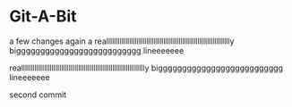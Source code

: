 # Git-A-Bit


a few changes again a reallllllllllllllllllllllllllllllllllllllllllllllllllllllllllllllllly bigggggggggggggggggggggggggg lineeeeeee


reallllllllllllllllllllllllllllllllllllllllllllllllllllllllllllllllly bigggggggggggggggggggggggggg lineeeeeee


second commit 